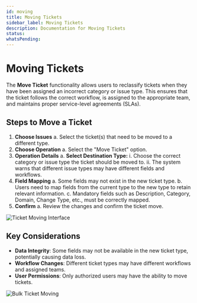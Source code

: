 ```yaml
---
id: moving
title: Moving Tickets
sidebar_label: Moving Tickets
description: Documentation for Moving Tickets
status: 
whatsPending: 
---
```


# Moving Tickets

The **Move Ticket** functionality allows users to reclassify tickets when they have been assigned an incorrect category or issue type. This ensures that the ticket follows the correct workflow, is assigned to the appropriate team, and maintains proper service-level agreements (SLAs).

## Steps to Move a Ticket

1. **Choose Issues**
   a. Select the ticket(s) that need to be moved to a different type.
2. **Choose Operation**
   a. Select the "Move Ticket" option.
3. **Operation Details**
   a. **Select Destination Type:**
      i. Choose the correct category or issue type the ticket should be moved to.
      ii. The system warns that different issue types may have different fields and workflows.
4. **Field Mapping**
   a. Some fields may not exist in the new ticket type.
   b. Users need to map fields from the current type to the new type to retain relevant information.
   c. Mandatory fields such as Description, Category, Domain, Change Type, etc., must be correctly mapped.
5. **Confirm**
   a. Review the changes and confirm the ticket move.

![Ticket Moving Interface](/img/Helpdesk/move_tickets.jpg)

## Key Considerations

- **Data Integrity**: Some fields may not be available in the new ticket type, potentially causing data loss.
- **Workflow Changes**: Different ticket types may have different workflows and assigned teams.
- **User Permissions**: Only authorized users may have the ability to move tickets.

![Bulk Ticket Moving](/img/Helpdesk/Bulk_Move.jpg)

